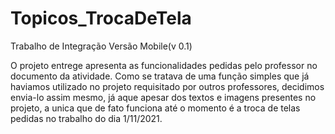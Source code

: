 # Topicos_TrocaDeTela
Trabalho de Integração Versão Mobile(v 0.1)

O projeto entrege apresenta as funcionalidades pedidas pelo professor no documento da atividade. Como se tratava de uma função simples que já haviamos utilizado no projeto requisitado por outros professores, decidimos envia-lo assim mesmo, já aque apesar dos textos e imagens presentes no projeto, a unica que de fato funciona até o momento é a troca de telas pedidas no trabalho do dia 1/11/2021.
